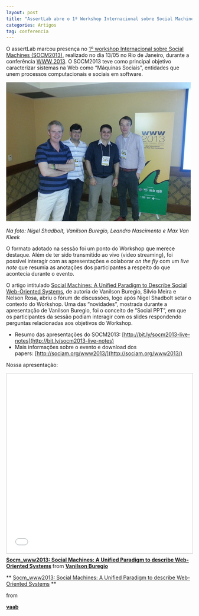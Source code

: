 ```yaml
---
layout: post
title: "AssertLab abre o 1º Workshop Internacional sobre Social Machines"
categories: Artigos
tag: conferencia
---
```


O assertLab marcou presença no [1º workshop Internacional sobre Social Machines (SOCM2013)](http://sociam.org/www2013/), realizado no dia 13/05 no Rio de Janeiro, durante a conferência [WWW 2013](http://www2013.org/). O SOCM2013 teve como principal objetivo caracterizar sistemas na Web como “Máquinas Sociais”, entidades que unem processos computacionais e sociais em software.

![](https://github.com/assertlab/assertlab.github.io/blob/master/_posts/2013-06-04-assertlab-abre-o-1o-workshop-internacional-sobre/foto1.jpg?raw=true)

_Na foto: Nigel Shadbolt, Vanilson Buregio, Leandro Nascimento e Max Van Kleek_

O formato adotado na sessão foi um ponto do Workshop que merece destaque. Além de ter sido transmitido ao vivo (video streaming), foi possível interagir com as apresentações e colaborar _on the fly_ com um _live note_ que resumia as anotações dos participantes a respeito do que acontecia durante o evento.

O artigo intitulado&nbsp;[Social Machines: A Unified Paradigm to Describe Social Web-Oriented Systems](http://vanilson.com/2013/04/07/social-machines-one-paradigm-different-visions/), de autoria de Vanilson Buregio, Silvio Meira e Nelson Rosa, abriu o fórum de discussões, logo após Nigel Shadbolt setar o contexto do Workshop. Uma das “novidades”, mostrada durante a apresentação de Vanilson Buregio, foi o conceito de “Social PPT”, em que os participantes da sessão podiam interagir com os slides respondendo perguntas relacionadas aos objetivos do Workshop.

*   Resumo das apresentações do SOCM2013:&nbsp;[http://bit.ly/socm2013-live-notes](http://bit.ly/socm2013-live-notes)
*   Mais informações sobre o evento e download dos papers:&nbsp;[http://sociam.org/www2013/](http://sociam.org/www2013/)

Nossa apresentação:

<iframe src="//www.slideshare.net/slideshow/embed_code/key/z4C113esL8Eonm" width="595" height="485" frameborder="0" marginwidth="0" marginheight="0" scrolling="no" style="border:1px solid #CCC; border-width:1px; margin-bottom:5px; max-width: 100%;" allowfullscreen> </iframe> <div style="margin-bottom:5px"> <strong> <a href="//www.slideshare.net/vaab/socm-www2013-vanilsonburegio" title="Socm_www2013: Social Machines: A Unified Paradigm to describe Web-Oriented Systems" target="_blank">Socm_www2013: Social Machines: A Unified Paradigm to describe Web-Oriented Systems</a> </strong> from <strong><a href="https://www.slideshare.net/vaab" target="_blank">Vanilson Buregio</a></strong> </div>

** [Socm_www2013: Social Machines: A Unified Paradigm to describe Web-Oriented Systems](http://www.slideshare.net/vaab/socm-www2013-vanilsonburegio "Socm_www2013: Social Machines: A Unified Paradigm to describe Web-Oriented Systems") **

from

**[vaab](http://www.slideshare.net/vaab)**